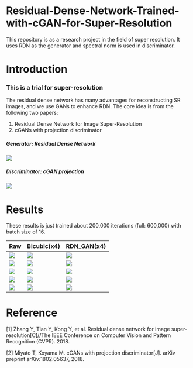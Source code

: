 # Residual-Dense-Network-Trained-with-cGAN-for-Super-Resolution
This repository is as a research project in the field of super resolution. It uses RDN as the generator and spectral norm is used in discriminator.

# Introduction
### This is a trial for super-resolution
The residual dense network has many advantages for reconstructing SR images, and we use GANs to enhance RDN.
The core idea is from the following two papers:
1. Residual Dense Network for Image Super-Resolution
2. cGANs with projection discriminator
##### Generator: Residual Dense Network
![](https://github.com/MingtaoGuo/Residual-Dense-Network-Trained-with-cGAN-for-Super-Resolution/blob/master/IMAGES/RDN.jpg)
##### Discriminator: cGAN projection
![](https://github.com/MingtaoGuo/Residual-Dense-Network-Trained-with-cGAN-for-Super-Resolution/blob/master/IMAGES/pro.jpg)
# Results
These results is just trained about 200,000 iterations (full: 600,000) with batch size of 16. 

|Raw|Bicubic(x4)|RDN_GAN(x4)|
|-|-|-|
|![](https://github.com/MingtaoGuo/Residual-Dense-Network-Trained-with-cGAN-for-Super-Resolution/blob/master/IMAGES/hr_flow.jpg)|![](https://github.com/MingtaoGuo/Residual-Dense-Network-Trained-with-cGAN-for-Super-Resolution/blob/master/IMAGES/bic_flow.jpg)|![](https://github.com/MingtaoGuo/Residual-Dense-Network-Trained-with-cGAN-for-Super-Resolution/blob/master/IMAGES/sr_flow.jpg)|
|![](https://github.com/MingtaoGuo/Residual-Dense-Network-Trained-with-cGAN-for-Super-Resolution/blob/master/IMAGES/hr_butf.jpg)|![](https://github.com/MingtaoGuo/Residual-Dense-Network-Trained-with-cGAN-for-Super-Resolution/blob/master/IMAGES/bic_butf.jpg)|![](https://github.com/MingtaoGuo/Residual-Dense-Network-Trained-with-cGAN-for-Super-Resolution/blob/master/IMAGES/sr_butf.jpg)|
|![](https://github.com/MingtaoGuo/Residual-Dense-Network-Trained-with-cGAN-for-Super-Resolution/blob/master/IMAGES/hr_dog.jpg)|![](https://github.com/MingtaoGuo/Residual-Dense-Network-Trained-with-cGAN-for-Super-Resolution/blob/master/IMAGES/bic_dog.jpg)|![](https://github.com/MingtaoGuo/Residual-Dense-Network-Trained-with-cGAN-for-Super-Resolution/blob/master/IMAGES/sr_dog.jpg)|
|![](https://github.com/MingtaoGuo/Residual-Dense-Network-Trained-with-cGAN-for-Super-Resolution/blob/master/IMAGES/hr_cat.jpg)|![](https://github.com/MingtaoGuo/Residual-Dense-Network-Trained-with-cGAN-for-Super-Resolution/blob/master/IMAGES/bic_cat.jpg)|![](https://github.com/MingtaoGuo/Residual-Dense-Network-Trained-with-cGAN-for-Super-Resolution/blob/master/IMAGES/sr_cat.jpg)|
|![](https://github.com/MingtaoGuo/Residual-Dense-Network-Trained-with-cGAN-for-Super-Resolution/blob/master/IMAGES/hr_wom.jpg)|![](https://github.com/MingtaoGuo/Residual-Dense-Network-Trained-with-cGAN-for-Super-Resolution/blob/master/IMAGES/bic_wom.jpg)|![](https://github.com/MingtaoGuo/Residual-Dense-Network-Trained-with-cGAN-for-Super-Resolution/blob/master/IMAGES/sr_wom.jpg)|
# Reference 
[1] Zhang Y, Tian Y, Kong Y, et al. Residual dense network for image super-resolution[C]//The IEEE Conference on Computer Vision and Pattern Recognition (CVPR). 2018.

[2] Miyato T, Koyama M. cGANs with projection discriminator[J]. arXiv preprint arXiv:1802.05637, 2018.


